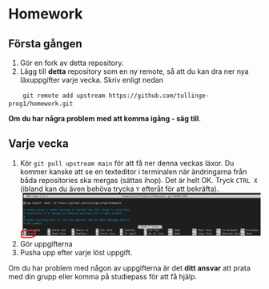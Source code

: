 # Homework

## Första gången

1. Gör en fork av detta repository.
2. Lägg till **detta** repository som en ny remote, så att du kan dra ner nya läxuppgifter varje vecka. Skriv enligt nedan

````
    git remote add upstream https://github.com/tullinge-prog1/homework.git
````

**Om du har några problem med att komma igång - säg till**. 

## Varje vecka

1. Kör `git pull upstream main` för att få ner denna veckas läxor. Du kommer kanske att se en texteditor i terminalen när ändringarna från båda repositories ska mergas (sättas ihop). Det är helt OK. Tryck `CTRL X` (ibland kan du även behöva trycka `Y` efteråt för att bekräfta).
![git-message](assets/git-merge-message.png)
2. Gör uppgifterna
3. Pusha upp efter varje löst uppgift.

Om du har problem med någon av uppgifterna är det **ditt ansvar** att prata med din grupp eller komma på studiepass för att få hjälp.
